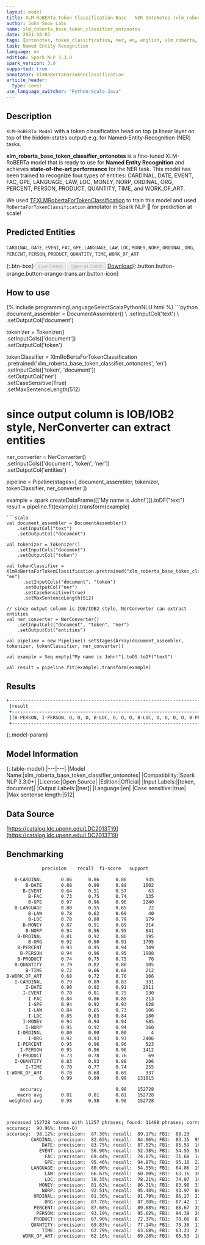 ```yaml
---
layout: model
title: XLM-RoBERTa Token Classification Base - NER OntoNotes (xlm_roberta_base_token_classifier_ontonotes)
author: John Snow Labs
name: xlm_roberta_base_token_classifier_ontonotes
date: 2021-10-03
tags: [ontonotes, token_classification, ner, en, english, xlm_roberta, open_source]
task: Named Entity Recognition
language: en
edition: Spark NLP 3.3.0
spark_version: 3.0
supported: true
annotator: XlmRoBertaForTokenClassification
article_header:
  type: cover
use_language_switcher: "Python-Scala-Java"
---
```


## Description

`XLM-RoBERTa Model` with a token classification head on top (a linear layer on top of the hidden-states output) e.g. for Named-Entity-Recognition (NER) tasks.


**xlm_roberta_base_token_classifier_ontonotes** is a fine-tuned XLM-RoBERTa model that is ready to use for **Named Entity Recognition** and achieves **state-of-the-art performance** for the NER task. This model has been trained to recognize four types of entities: CARDINAL, DATE, EVENT, FAC, GPE, LANGUAGE, LAW, LOC, MONEY, NORP, ORDINAL, ORG, PERCENT, PERSON, PRODUCT, QUANTITY, TIME, and WORK_OF_ART.

We used [TFXLMRobertaForTokenClassification](https://huggingface.co/transformers/model_doc/xlmroberta.html#tfxlmrobertafortokenclassification) to train this model and used `RoBertaForTokenClassification` annotator in Spark NLP 🚀 for prediction at scale!

## Predicted Entities

`CARDINAL`, `DATE`, `EVENT`, `FAC`, `GPE`, `LANGUAGE`, `LAW`, `LOC`, `MONEY`, `NORP`, `ORDINAL`, `ORG`, `PERCENT`, `PERSON`, `PRODUCT`, `QUANTITY`, `TIME`, `WORK_OF_ART`

{:.btn-box}
<button class="button button-orange" disabled>Live Demo</button>
<button class="button button-orange" disabled>Open in Colab</button>
[Download](https://s3.amazonaws.com/auxdata.johnsnowlabs.com/public/models/xlm_roberta_base_token_classifier_ontonotes_en_3.3.0_3.0_1633271114226.zip){:.button.button-orange.button-orange-trans.arr.button-icon}

## How to use



<div class="tabs-box" markdown="1">
{% include programmingLanguageSelectScalaPythonNLU.html %}
```python
document_assembler = DocumentAssembler() \
    .setInputCol('text') \
    .setOutputCol('document')

tokenizer = Tokenizer() \
    .setInputCols(['document']) \
    .setOutputCol('token')

tokenClassifier = XlmRoBertaForTokenClassification \
      .pretrained('xlm_roberta_base_token_classifier_ontonotes', 'en') \
      .setInputCols(['token', 'document']) \
      .setOutputCol('ner') \
      .setCaseSensitive(True) \
      .setMaxSentenceLength(512)

# since output column is IOB/IOB2 style, NerConverter can extract entities
ner_converter = NerConverter() \
    .setInputCols(['document', 'token', 'ner']) \
    .setOutputCol('entities')

pipeline = Pipeline(stages=[
    document_assembler, 
    tokenizer,
    tokenClassifier,
    ner_converter
])

example = spark.createDataFrame([['My name is John!']]).toDF("text")
result = pipeline.fit(example).transform(example)
```
```scala
val document_assembler = DocumentAssembler() 
    .setInputCol("text") 
    .setOutputCol("document")

val tokenizer = Tokenizer() 
    .setInputCols("document") 
    .setOutputCol("token")

val tokenClassifier = XlmRoBertaForTokenClassification.pretrained("xlm_roberta_base_token_classifier_ontonotes", "en")
      .setInputCols("document", "token")
      .setOutputCol("ner")
      .setCaseSensitive(true)
      .setMaxSentenceLength(512)

// since output column is IOB/IOB2 style, NerConverter can extract entities
val ner_converter = NerConverter() 
    .setInputCols("document", "token", "ner") 
    .setOutputCol("entities")

val pipeline = new Pipeline().setStages(Array(document_assembler, tokenizer, tokenClassifier, ner_converter))

val example = Seq.empty["My name is John!"].toDS.toDF("text")

val result = pipeline.fit(example).transform(example)
```
</div>

## Results

```bash
+------------------------------------------------------------------------------------+
 |result                                                                              |
 +------------------------------------------------------------------------------------+
 |[B-PERSON, I-PERSON, O, O, O, B-LOC, O, O, O, B-LOC, O, O, O, O, B-PERSON, O, O, O, O, B-LOC]|
 +------------------------------------------------------------------------------------+

```

{:.model-param}
## Model Information

{:.table-model}
|---|---|
|Model Name:|xlm_roberta_base_token_classifier_ontonotes|
|Compatibility:|Spark NLP 3.3.0+|
|License:|Open Source|
|Edition:|Official|
|Input Labels:|[token, document]|
|Output Labels:|[ner]|
|Language:|en|
|Case sensitive:|true|
|Max sentense length:|512|

## Data Source

[https://catalog.ldc.upenn.edu/LDC2013T19](https://catalog.ldc.upenn.edu/LDC2013T19)

## Benchmarking

```bash
             precision    recall  f1-score   support

   B-CARDINAL       0.86      0.86      0.86       935
       B-DATE       0.88      0.90      0.89      1602
      B-EVENT       0.64      0.51      0.57        63
        B-FAC       0.73      0.75      0.74       135
        B-GPE       0.97      0.96      0.96      2240
   B-LANGUAGE       0.80      0.55      0.65        22
        B-LAW       0.78      0.62      0.69        40
        B-LOC       0.78      0.80      0.79       179
      B-MONEY       0.87      0.91      0.89       314
       B-NORP       0.94      0.96      0.95       841
    B-ORDINAL       0.81      0.92      0.86       195
        B-ORG       0.92      0.90      0.91      1795
    B-PERCENT       0.93      0.95      0.94       349
     B-PERSON       0.94      0.96      0.95      1988
    B-PRODUCT       0.74      0.75      0.75        76
   B-QUANTITY       0.79      0.82      0.80       105
       B-TIME       0.72      0.66      0.68       212
B-WORK_OF_ART       0.68      0.72      0.70       166
   I-CARDINAL       0.79      0.89      0.83       331
       I-DATE       0.90      0.92      0.91      2011
      I-EVENT       0.70      0.81      0.75       130
        I-FAC       0.84      0.86      0.85       213
        I-GPE       0.94      0.92      0.93       628
        I-LAW       0.84      0.65      0.73       106
        I-LOC       0.85      0.83      0.84       180
      I-MONEY       0.94      0.94      0.94       685
       I-NORP       0.95      0.92      0.94       160
    I-ORDINAL       0.00      0.00      0.00         4
        I-ORG       0.92      0.93      0.93      2406
    I-PERCENT       0.95      0.96      0.96       523
     I-PERSON       0.95      0.96      0.96      1412
    I-PRODUCT       0.73      0.78      0.76        69
   I-QUANTITY       0.83      0.93      0.88       206
       I-TIME       0.70      0.77      0.74       255
I-WORK_OF_ART       0.70      0.68      0.69       337
            O       0.99      0.99      0.99    131815

     accuracy                           0.98    152728
    macro avg       0.81      0.81      0.81    152728
 weighted avg       0.98      0.98      0.98    152728



processed 152728 tokens with 11257 phrases; found: 11498 phrases; correct: 10038.
accuracy:  90.96%; (non-O)
accuracy:  98.12%; precision:  87.30%; recall:  89.17%; FB1:  88.23
         CARDINAL: precision:  82.65%; recall:  84.06%; FB1:  83.35  951
             DATE: precision:  83.75%; recall:  87.52%; FB1:  85.59  1674
            EVENT: precision:  56.90%; recall:  52.38%; FB1:  54.55  58
              FAC: precision:  69.44%; recall:  74.07%; FB1:  71.68  144
              GPE: precision:  95.46%; recall:  94.87%; FB1:  95.16  2226
         LANGUAGE: precision:  80.00%; recall:  54.55%; FB1:  64.86  15
              LAW: precision:  66.67%; recall:  60.00%; FB1:  63.16  36
              LOC: precision:  70.35%; recall:  78.21%; FB1:  74.07  199
            MONEY: precision:  81.63%; recall:  86.31%; FB1:  83.90  332
             NORP: precision:  92.51%; recall:  95.48%; FB1:  93.97  868
          ORDINAL: precision:  81.36%; recall:  91.79%; FB1:  86.27  220
              ORG: precision:  87.76%; recall:  87.08%; FB1:  87.42  1781
          PERCENT: precision:  87.68%; recall:  89.68%; FB1:  88.67  357
           PERSON: precision:  93.19%; recall:  95.62%; FB1:  94.39  2040
          PRODUCT: precision:  67.90%; recall:  72.37%; FB1:  70.06  81
         QUANTITY: precision:  69.83%; recall:  77.14%; FB1:  73.30  116
             TIME: precision:  62.79%; recall:  63.68%; FB1:  63.23  215
      WORK_OF_ART: precision:  62.16%; recall:  69.28%; FB1:  65.53  185
```